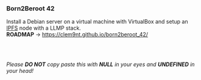 ### Born2Beroot 42

Install a Debian server on a virtual machine with VirtualBox and setup an [IPFS](https://ipfs.io/) node with a LLMP stack.<br/>
**ROADMAP** -> https://clem9nt.github.io/born2beroot_42/

<br/>
<br/>

*Please **DO NOT** copy paste this with **NULL** in your eyes and **UNDEFINED** in your head!*
